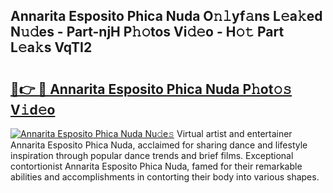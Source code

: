 ## Annarita Esposito Phica Nuda O𝚗𝚕yf𝚊ns L𝚎a𝚔ed N𝚞𝚍es - Part-njH P𝚑𝚘tos Vi𝚍𝚎o - H𝚘𝚝 Part L𝚎a𝚔s VqTI2

# <h2><a href="http://kf5y8q.oniu.top/?m=Annarita+Esposito+Phica+Nuda">🔗👉 🔴 Annarita Esposito Phica Nuda P𝚑ot𝚘𝚜 V𝚒d𝚎o</a></h2>

[![Annarita Esposito Phica Nuda Nu𝚍e𝚜](https://i.imgur.com/0qMVB7G.gif)](http://kf5y8q.oniu.top/?m=Annarita+Esposito+Phica+Nuda)
Virtual artist and entertainer Annarita Esposito Phica Nuda, acclaimed for sharing dance and lifestyle inspiration through popular dance trends and brief films. Exceptional contortionist Annarita Esposito Phica Nuda, famed for their remarkable abilities and accomplishments in contorting their body into various shapes.  
